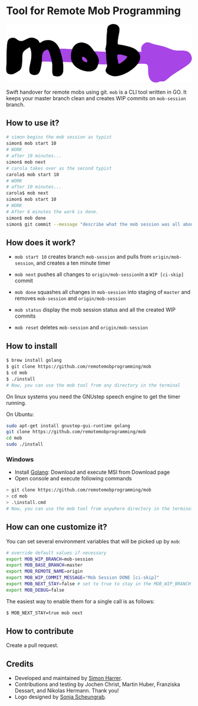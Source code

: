 # Tool for Remote Mob Programming

![mob Logo](logo.svg)

Swift handover for remote mobs using git.
`mob` is a CLI tool written in GO.
It keeps your master branch clean and creates WIP commits on `mob-session` branch.

## How to use it?

```bash
# simon begins the mob session as typist
simon$ mob start 10
# WORK
# after 10 minutes...
simon$ mob next
# carola takes over as the second typist
carola$ mob start 10
# WORK
# after 10 minutes...
carola$ mob next
simon$ mob start 10
# WORK
# After 6 minutes the work is done.
simon$ mob done
simon$ git commit --message "describe what the mob session was all about"
```

## How does it work?

- `mob start 10` creates branch `mob-session` and pulls from `origin/mob-session`, and creates a ten minute timer
- `mob next` pushes all changes to `origin/mob-session`in a `WIP [ci-skip]` commit
- `mob done` squashes all changes in `mob-session` into staging of `master` and removes `mob-session` and `origin/mob-session`

- `mob status` display the mob session status and all the created WIP commits
- `mob reset` deletes `mob-session` and `origin/mob-session`

## How to install

```bash
$ brew install golang
$ git clone https://github.com/remotemobprogramming/mob
$ cd mob
$ ./install
# Now, you can use the mob tool from any directory in the terminal
```

On linux systems you need the GNUstep speech engine to get the timer running.

On Ubuntu:

```bash
sudo apt-get install gnustep-gui-runtime golang
git clone https://github.com/remotemobprogramming/mob
cd mob
sudo ./install
```

### Windows

- Install [Golang](https://golang.org/): Download and execute MSI from Download page
- Open console and execute following commands

```bash
> git clone https://github.com/remotemobprogramming/mob
> cd mob
> .\install.cmd
# Now, you can use the mob tool from anywhere directory in the terminal
```

## How can one customize it?

You can set several environment variables that will be picked up by `mob`:

```bash
# override default values if necessary
export MOB_WIP_BRANCH=mob-session
export MOB_BASE_BRANCH=master
export MOB_REMOTE_NAME=origin
export MOB_WIP_COMMIT_MESSAGE="Mob Session DONE [ci-skip]"
export MOB_NEXT_STAY=false # set to true to stay in the MOB_WIP_BRANCH after 'mob next' instead of checking out MOB_BASE_BRANCH
export MOB_DEBUG=false
```

The easiest way to enable them for a single call is as follows:

```bash
$ MOB_NEXT_STAY=true mob next
```

## How to contribute

Create a pull request.

## Credits

- Developed and maintained by [Simon Harrer](https://twitter.com/simonharrer).
- Contributions and testing by Jochen Christ, Martin Huber, Franziska Dessart, and Nikolas Hermann. Thank you!
- Logo designed by [Sonja Scheungrab](https://twitter.com/multebaerr).
